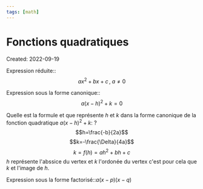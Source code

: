 ```yaml
---
tags: [math] 
---
```

# Fonctions quadratiques
Created: 2022-09-19

Expression réduite::$$ax^2+bx+c\,,\;a\neq0$$
<!--SR:!2023-10-27,98,272-->

Expression sous la forme canonique::$$a(x-h)^2+k=0$$
<!--SR:!2023-12-12,51,252-->

Quelle est la formule et que représente $h$ et $k$ dans la forme canonique de la fonction quadratique $a(x-h)^2+k$:
?
$$h=\frac{-b}{2a}$$
$$k=-\frac{\Delta}{4a}$$
$$k=f(h)=ah^2+bh+c$$
$h$ représente l'abssice du vertex et $k$ l'ordonée du vertex c'est pour cela que $k$ et l'image de $h$.
<!--SR:!2024-10-01,497,294-->

Expression sous la forme factorisé::$a(x-p)(x-q)$
<!--SR:!2024-02-26,189,263-->